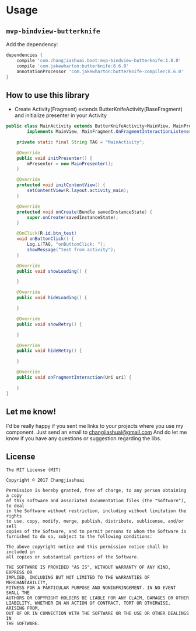# Usage


## `mvp-bindview-butterknife`

Add the dependency:
```Groovy
dependencies {
	compile 'com.changjiashuai.boot:mvp-bindview-butterknife:1.0.0'
	compile 'com.jakewharton:butterknife:8.6.0'
	annotationProcessor 'com.jakewharton:butterknife-compiler:8.6.0'
}
```

## How to use this library

* Create Activity(Fragment) extends ButterKnifeActivity(BaseFragment) and initialize presenter in your Activity
```java
public class MainActivity extends ButterKnifeActivity<MainView, MainPresenter>
        implements MainView, MainFragment.OnFragmentInteractionListener {

    private static final String TAG = "MainActivity";

    @Override
    public void initPresenter() {
        mPresenter = new MainPresenter();
    }

    @Override
    protected void initContentView() {
        setContentView(R.layout.activity_main);
    }

    @Override
    protected void onCreate(Bundle savedInstanceState) {
        super.onCreate(savedInstanceState);
    }

    @OnClick(R.id.btn_test)
    void onButtonClick() {
        Log.i(TAG, "onButtonClick: ");
        showMessage("test from activity");
    }

    @Override
    public void showLoading() {

    }

    @Override
    public void hideLoading() {

    }

    @Override
    public void showRetry() {

    }

    @Override
    public void hideRetry() {

    }

    @Override
    public void onFragmentInteraction(Uri uri) {

    }
}
```

## Let me know!

I'd be really happy if you sent me links to your projects where you use my component. Just send an email to changjiashuai@gmail.com And do let me know if you have any questions or suggestion regarding the libs. 


## License

    The MIT License (MIT)

    Copyright © 2017 Changjiashuai

    Permission is hereby granted, free of charge, to any person obtaining a copy
    of this software and associated documentation files (the "Software"), to deal
    in the Software without restriction, including without limitation the rights
    to use, copy, modify, merge, publish, distribute, sublicense, and/or sell
    copies of the Software, and to permit persons to whom the Software is
    furnished to do so, subject to the following conditions:

    The above copyright notice and this permission notice shall be included in
    all copies or substantial portions of the Software.

    THE SOFTWARE IS PROVIDED "AS IS", WITHOUT WARRANTY OF ANY KIND, EXPRESS OR
    IMPLIED, INCLUDING BUT NOT LIMITED TO THE WARRANTIES OF MERCHANTABILITY,
    FITNESS FOR A PARTICULAR PURPOSE AND NONINFRINGEMENT. IN NO EVENT SHALL THE
    AUTHORS OR COPYRIGHT HOLDERS BE LIABLE FOR ANY CLAIM, DAMAGES OR OTHER
    LIABILITY, WHETHER IN AN ACTION OF CONTRACT, TORT OR OTHERWISE, ARISING FROM,
    OUT OF OR IN CONNECTION WITH THE SOFTWARE OR THE USE OR OTHER DEALINGS IN
    THE SOFTWARE.
    
